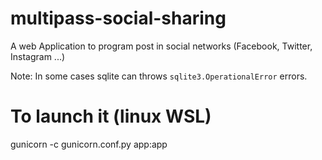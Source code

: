 # multipass-social-sharing
A web Application to program post in social networks (Facebook, Twitter, Instagram ...)

Note: In some cases sqlite can throws `sqlite3.OperationalError` errors.

# To launch it (linux WSL)

gunicorn -c gunicorn.conf.py app:app
